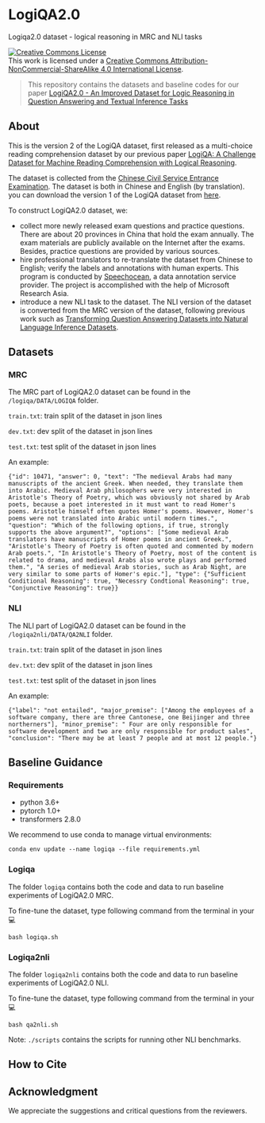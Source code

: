 # LogiQA2.0
Logiqa2.0 dataset - logical reasoning in MRC and NLI tasks

<a rel="license" href="http://creativecommons.org/licenses/by-nc-sa/4.0/"><img alt="Creative Commons License" style="border-width:0" src="https://i.creativecommons.org/l/by-nc-sa/4.0/88x31.png" /></a><br />This work is licensed under a <a rel="license" href="http://creativecommons.org/licenses/by-nc-sa/4.0/">Creative Commons Attribution-NonCommercial-ShareAlike 4.0 International License</a>.

> This repository contains the datasets and baseline codes for our paper [LogiQA2.0 - An Improved Dataset for Logic Reasoning in Question Answering and Textual Inference Tasks]()
## About
This is the version 2 of the LogiQA dataset, first released as a multi-choice reading comprehension dataset by our previous paper [LogiQA: A Challenge  Dataset for Machine Reading Comprehension with Logical Reasoning](https://arxiv.org/abs/2007.08124). 

The dataset is collected from the [Chinese Civil Service Entrance Examination](chinagwy.org). The dataset is both in Chinese and English (by translation). you can download the version 1 of the LogiQA dataset from [here](https://github.com/lgw863/logiqa-dataset).

To construct LogiQA2.0 dataset, we:
* collect more newly released exam questions and practice questions. There are about 20 provinces in China that hold the exam annually. The exam materials are publicly available on the Internet after the exams. Besides, practice questions are provided by various sources.
* hire professional translators to re-translate the dataset from Chinese to English; verify the labels and annotations with human experts. This program is conducted by [Speechocean](en.speechocean.com), a data annotation service provider. The project is accomplished with the help of Microsoft Research Asia.
* introduce a new NLI task to the dataset. The NLI version of the dataset is converted from the MRC version of the dataset, following previous work such as [Transforming Question Answering Datasets into Natural Language Inference Datasets](https://arxiv.org/abs/1809.02922).

## Datasets
### MRC
The MRC part of LogiQA2.0 dataset can be found in the `/logiqa/DATA/LOGIQA` folder.

`train.txt`: train split of the dataset in json lines

`dev.txt`: dev split of the dataset in json lines

`test.txt`: test split of the dataset in json lines

An example:
```
{"id": 10471, "answer": 0, "text": "The medieval Arabs had many manuscripts of the ancient Greek. When needed, they translate them into Arabic. Medieval Arab philosophers were very interested in Aristotle's Theory of Poetry, which was obviously not shared by Arab poets, because a poet interested in it must want to read Homer's poems. Aristotle himself often quotes Homer's poems. However, Homer's poems were not translated into Arabic until modern times.", "question": "Which of the following options, if true, strongly supports the above argument?", "options": ["Some medieval Arab translators have manuscripts of Homer poems in ancient Greek.", "Aristotle's Theory of Poetry is often quoted and commented by modern Arab poets.", "In Aristotle's Theory of Poetry, most of the content is related to drama, and medieval Arabs also wrote plays and performed them.", "A series of medieval Arab stories, such as Arab Night, are very similar to some parts of Homer's epic."], "type": {"Sufficient Conditional Reasoning": true, "Necessry Condtional Reasoning": true, "Conjunctive Reasoning": true}}
```

### NLI
The NLI part of LogiQA2.0 dataset can be found in the `/logiqa2nli/DATA/QA2NLI` folder.

`train.txt`: train split of the dataset in json lines

`dev.txt`: dev split of the dataset in json lines

`test.txt`: test split of the dataset in json lines

An example:
```
{"label": "not entailed", "major_premise": ["Among the employees of a software company, there are three Cantonese, one Beijinger and three northerners"], "minor_premise": " Four are only responsible for software development and two are only responsible for product sales", "conclusion": "There may be at least 7 people and at most 12 people."}
```

## Baseline Guidance
### Requirements
* python 3.6+
* pytorch 1.0+
* transformers 2.8.0

We recommend to use conda to manage virtual environments:

```
conda env update --name logiqa --file requirements.yml
```
### Logiqa
The folder `logiqa` contains both the code and data to run baseline experiments of LogiQA2.0 MRC.

To fine-tune the dataset, type following command from the terminal in your :computer:
```
bash logiqa.sh
```
### Logiqa2nli
The folder `logiqa2nli` contains both the code and data to run baseline experiments of LogiQA2.0 NLI.

To fine-tune the dataset, type following command from the terminal in your :computer:
```
bash qa2nli.sh
```
Note: `./scripts` contains the scripts for running other NLI benchmarks.

## How to Cite
## Acknowledgment
We appreciate the suggestions and critical questions from the reviewers.
